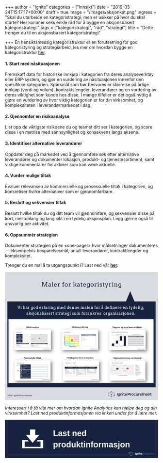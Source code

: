 +++
author = "Ignite"
categories = ["Innsikt"]
date = "2019-03-24T15:17:17+00:00"
draft = true
image = "/images/aksjonkat.png"
ingress = "Skal du utarbeide en kategoristrategi, men er usikker på hvor du skal starte? Her kommer seks enkle råd for å bygge en aksjonsbasert kategoristrategi."
tags = ["kategoristrategi", "råd", "strategi"]
title = "Dette trenger du til en aksjonsbasert kategoristrategi"

+++
En hensiktsmessig kategoristruktur er en forutsetning for god kategoristyring og strategiarbeid, les mer om hvordan bygge en kategoristruktur [her](https://medium.com/ignite-procurement/hvordan-bygge-en-hensiktsmessig-kategoristruktur-2c55390c6bd).

#### **1. Start med nåsituasjonen**

Fremskaff data for historiske innkjøp i kategorien fra deres analyseverktøy eller ERP-system, og gjør en vurdering av nåsituasjonen innenfor den spesifikke kategorien. Spørsmål som bør besvares er størrelse på årlige innkjøp (verdi og volum), kontraktslengder, leverandører og en vurdering av deres viktighet som kunde hos disse. I mange tilfeller er det også nyttig å gjøre en vurdering av hvor viktig kategorien er for din virksomhet, og kompleksiteten i leverandørmarkedet i dag.

#### **2. Gjennomfør en risikoanalyse**

List opp de viktigste risikoene du og teamet ditt ser i kategorien, og score disse i en matrise med sannsynlighet og konsekvens langs aksene.

#### **3. Identifiser alternative leverandører**

Oppdater deg på markedet ved å gjennomføre søk etter alternative leverandører og dokumenter lokasjon, produkt- og tjenestesortiment, samt viktige kommentarer for aktører som kan være aktuelle.

#### **4. Vurder mulige tiltak**

Evaluer relevansen av kommersielle og prosessuelle tiltak i kategorien, og konkretiser hvilke alternativer som er gjennomførbare.

#### **5. Beslutt og sekvensier tiltak**

Beslutt hvilke tiltak du og ditt team vil gjennomføre, og sekvensier disse på kort, mellomlang og lang sikt i en tydelig aksjonsplan. Legg gjerne også til ansvarlig per aktivitet.

#### **6. Oppsummèr strategien**

Dokumenter strategien på en «one-pager» hvor målsetninger dokumenteres — eksempelvis besparelsesmål, antall leverandører, kontraktlengder og kompleksitet.

Trenger du en mal å ta utgangspunkt i? Last ned vår [**her**](https://www.ignite.no/ignite-academy/resources/kategoristrategi/)**.**

![](/images/malkat.png)

_Interessert i å få vite mer om hvordan Ignite Analytics kan hjelpe deg og din virksomhet? Last ned produktinformasjonen via linken under for å lære mer._

[![](/images/lastned.png)](https://www.ignite.no/ignite-analytics/produktinformasjon/)